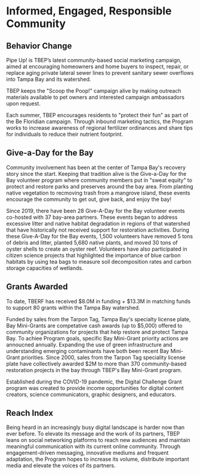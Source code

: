 # Informed, Engaged, Responsible Community

## Behavior Change 

Pipe Up! is TBEP’s latest community-based social marketing campaign, aimed at encouraging homeowners and home buyers to inspect, repair, or replace aging private lateral sewer lines to prevent sanitary sewer overflows into Tampa Bay and its watershed. 

TBEP keeps the "Scoop the Poop!" campaign alive by making outreach materials available to pet owners and interested campaign ambassadors upon request.

Each summer, TBEP encourages residents to "protect their fun" as part of the Be Floridian campaign. Through inbound marketing tactics, the Program works to increase awareness of regional fertilizer ordinances and share tips for individuals to reduce their nutrient footprint.

## Give-a-Day for the Bay

Community involvement has been at the center of Tampa Bay's recovery story since the start. Keeping that tradition alive is the Give-a-Day for the Bay volunteer program where community members put in "sweat equity" to protect and restore parks and preserves around the bay area. From planting native vegetation to recmoving trash from a mangrove island, these events encourage the community to get out, give back, and enjoy the bay!

Since 2019, there have been 28 Give-A-Day for the Bay volunteer events co-hosted with 37 bay-area partners. These events began to address excessive litter and native habitat degradation in regions of that watershed that have historically not received support for restoration activities. During these Give-A-Day for the Bay events, 1,500 volunteers have removed 5 tons of debris and litter, planted 5,680 native plants, and moved 30 tons of oyster shells to create an oyster reef. Volunteers have also participated in citizen science projects that highlighted the importance of blue carbon habitats by using tea bags to measure soil decomposition rates and carbon storage capacities of wetlands.

## Grants Awarded

To date, TBERF has received $8.0M in funding + $13.3M in matching funds to support 80 grants within the Tampa Bay watershed.

Funded by sales from the Tarpon Tag, Tampa Bay's specialty license plate, Bay Mini-Grants are competative cash awards (up to $5,000) offered to community organizations for projects that help restore and protect Tampa Bay. To achiee Program goals, specific Bay Mini-Grant priority actions are annoucned annually. Expanding the use of green infrastructure and understanding emerging contaminants have both been recent Bay Mini-Grant priorities. Since 2000, sales from the Tarpon Tag speciality license plate have collectively awarded $2M to more than 370 community-based restoration projects in the bay through TBEP's Bay Mini-Grant program.

Established during the COVID-19 pandemic, the Digital Challenge Grant program was created to provide income opportunities for digital content creators, science communicators, graphic designers, and educators.

## Reach Index

Being heard in an increasingly busy digital landscape is harder now than ever before. To elevate its message and the work of its partners, TBEP leans on social networking platforms to reach new audiences and maintain meaningful communication with its current online community. Through engagement-driven messaging, innovative mediums and frequent adaptation, the Program hopes to increase its volume, distribute important media and elevate the voices of its partners.
